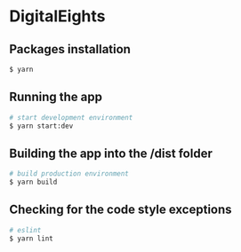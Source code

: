 # DigitalEights

## Packages installation

```bash
$ yarn
```

## Running the app

```bash
# start development environment
$ yarn start:dev
```

## Building the app into the /dist folder

```bash
# build production environment
$ yarn build
```

## Checking for the code style exceptions

```bash
# eslint
$ yarn lint
```
